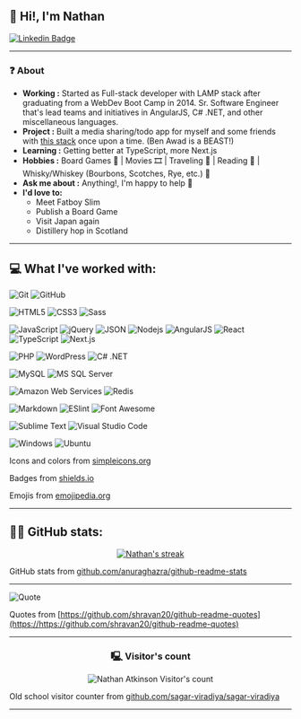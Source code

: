 
## 👋 Hi!, I'm Nathan 

[![Linkedin Badge](https://img.shields.io/badge/-Nathan_Atkinson-blue?style=flat-square&logo=Linkedin&logoColor=white&link=https://www.linkedin.com/in/nathan-atkinson-se/)](https://www.linkedin.com/in/nathan-atkinson-se/)

---------------------------------------------------------------------------------------------------------------------------------------------------------------------------------

### ❓ About
-  **Working :** Started as Full-stack developer with LAMP stack after graduating from a WebDev Boot Camp in 2014. Sr. Software Engineer that's lead teams and initiatives in AngularJS, C# .NET, and other miscellaneous languages.
-  **Project :** Built a media sharing/todo app for myself and some friends with [this stack](https://www.youtube.com/watch?v=I6ypD7qv3Z8) once upon a time.  (Ben Awad is a BEAST!)
-  **Learning :** Getting better at TypeScript, more Next.js
-  **Hobbies :** Board Games 🎲 | Movies 🎞️‍ | Traveling 🚐 | Reading 📖 | Whisky/Whiskey (Bourbons, Scotches, Rye, etc.) 🥃
-  **Ask me about :** Anything!, I'm happy to help 💭
-  **I'd love to:**
     - Meet Fatboy Slim
     - Publish a Board Game
     - Visit Japan again
     - Distillery hop in Scotland

---------------------------------------------------------------------------------------------------------------------------------------------------------------------------------

## 💻 What I've worked with:

![Git](https://img.shields.io/badge/-Git-000000?style=flat&logo=git&logoColor=F05032&labelColor=ffffff)
![GitHub](https://img.shields.io/badge/-GitHub-000000?style=flat&logo=github&logoColor=000000&labelColor=ffffff)

![HTML5](https://img.shields.io/badge/-HTML5-000000?style=flat&logo=html5&logoColor=ffffff&labelColor=E34F26)
![CSS3](https://img.shields.io/badge/-CSS3-000000?style=flat&logo=css3&logoColor=ffffff&labelColor=1572B6) 
![Sass](https://img.shields.io/badge/-Sass-000000?style=flat&logo=sass&logoColor=ffffff&labelColor=%23CC6699)

![JavaScript](https://img.shields.io/badge/-JavaScript-000000?style=flat&logo=javascript)
![jQuery](https://img.shields.io/badge/-jQuery-000000?style=flat&logo=jQuery&logoColor=0769AD&labelColor=ffffff)
![JSON](https://img.shields.io/badge/-JSON-000000?style=flat&logo=JSON&logoColor=000000&labelColor=ffffff)
![Nodejs](https://img.shields.io/badge/-Nodejs-000000?style=flat&logo=Node.js)
![AngularJS](https://img.shields.io/badge/-AngularJS-000000?style=flat&logo=angular&logoColor=DD1100&labelColor=0F0F11)
![React](https://img.shields.io/badge/-React-000000?style=flat&logo=react)
![TypeScript](https://img.shields.io/badge/-TypeScript-000000?style=flat&logo=typescript&logoColor=ffffff&labelColor=3178C6)
![Next.js](https://img.shields.io/badge/-Next.js-000000?style=flat&logo=next.js&logoColor=ffffff&labelColor=000000)

![PHP](https://img.shields.io/badge/-PHP-000000?style=flat&logo=php&logoColor=ffffff&labelColor=777BB4)
![WordPress](https://img.shields.io/badge/-WordPress-000000?style=flat&logo=wordpress&logoColor=ffffff&labelColor=21759B)
![C# .NET](https://img.shields.io/badge/-.NET-000000?style=flat&logo=.net&logoColor=ffffff&labelColor=512BD4)

![MySQL](https://img.shields.io/badge/-MySQL-000000?style=flat&logo=mysql&labelColor=ffffff)
![MS SQL Server](https://img.shields.io/badge/-MS%20SQL%20Server-000000?style=flat&logo=&logoColor=ffffff&labelColor=0078d4)

![Amazon Web Services](https://img.shields.io/badge/-AWS-000000?style=flat&logo=amazonwebservices&logoColor=ffffff&labelColor=232F3E)
![Redis](https://img.shields.io/badge/-Redis-000000?style=flat&logo=redis&logoColor=ffffff&labelColor=FF4438)

![Markdown](https://img.shields.io/badge/-Markdown-000000?style=flat&logo=markdown&logoColor=ffffff&labelColor=000000)
![ESlint](https://img.shields.io/badge/-ESlint-000000?style=flat&logo=ESlint&labelColor=4B32C3)
![Font Awesome](https://img.shields.io/badge/-Font%20Awesome-000000?style=flat&logo=font-awesome&logoColor=339AF0&labelColor=ffffff)

![Sublime Text](https://img.shields.io/badge/-Sublime%20Text-000000?style=flat&logo=sublimetext&logoColor=ffffff&labelColor=FF9800)
![Visual Studio Code](https://img.shields.io/badge/-VSCode-000000?style=flat&logo=visual-studio-code&labelColor=007ACC)

![Windows](https://img.shields.io/badge/-Windows-000000?style=flat&logo=windows&logoColor=ffffff&labelColor=0078D6)
![Ubuntu](https://img.shields.io/badge/-Ubuntu-000000?style=flat&logo=ubuntu&logoColor=ffffff&labelColor=E95420)

Icons and colors from [simpleicons.org](https://simpleicons.org/)

Badges from [shields.io](https://shields.io) 

Emojis from [emojipedia.org](https://emojipedia.org/)

---------------------------------------------------------------------------------------------------------------------------------------------------------------------------------

## 👨‍💻 GitHub stats:

<!-- GitHub Readme Streak Stats -->
<p align="center">
  <a href="https://github.com/NathanAtkinson">
    <img title="GitHub Stats" alt="Nathan's streak" src="https://streak-stats.demolab.com/?user=NathanAtkinson&layout=compact&theme=react&hide_border=true&bg_color=1F222E&title_color=F85D7F&icon_color=F8D866"/>
  </a>
</p>

GitHub stats from [github.com/anuraghazra/github-readme-stats](https://github.com/anuraghazra/github-readme-stats)

---------------------------------------------------------------------------------------------------------------------------------------------------------------------------------

![Quote](https://github-readme-quotes-bay.vercel.app/quote?theme=dark&layout=socrates)

Quotes from [https://github.com/shravan20/github-readme-quotes](https://https://github.com/shravan20/github-readme-quotes)

---------------------------------------------------------------------------------------------------------------------------------------------------------------------------------

<h3 align="center">🖳 Visitor's count</h3>
<p align="center"><img src="https://profile-counter.glitch.me/{NathanAtkinson}/count.svg/" alt="Nathan Atkinson Visitor's count" /></p>

Old school visitor counter from  [github.com/sagar-viradiya/sagar-viradiya](https://github.com/sagar-viradiya/sagar-viradiya)

---------------------------------------------------------------------------------------------------------------------------------------------------------------------------------

